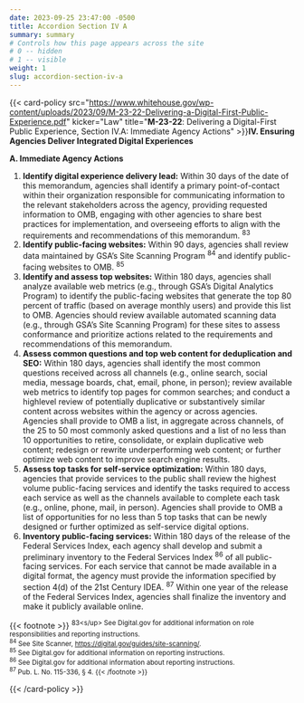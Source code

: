 ```yaml
---
date: 2023-09-25 23:47:00 -0500
title: Accordion Section IV A
summary: summary
# Controls how this page appears across the site
# 0 -- hidden
# 1 -- visible
weight: 1
slug: accordion-section-iv-a
---
```

{{< card-policy src="https://www.whitehouse.gov/wp-content/uploads/2023/09/M-23-22-Delivering-a-Digital-First-Public-Experience.pdf" kicker="Law" title="**M-23-22**: Delivering a Digital-First Public Experience, Section IV.A: Immediate Agency Actions" >}}**IV. Ensuring Agencies Deliver Integrated Digital Experiences**

**A. Immediate Agency Actions**

1. **Identify digital experience delivery lead:** Within 30 days of the date of this
   memorandum, agencies shall identify a primary point-of-contact within their organization responsible for communicating information to the relevant stakeholders across the agency, providing requested information to OMB, engaging with other agencies to share best practices for implementation, and overseeing efforts to align with the requirements and recommendations of this memorandum. <sup>83</sup>
2. **Identify public-facing websites:** Within 90 days, agencies shall review data maintained by GSA’s Site Scanning Program <sup>84</sup> and identify public-facing websites to OMB. <sup>85</sup>
3. **Identify and assess top websites:** Within 180 days, agencies shall analyze available web metrics (e.g., through GSA’s Digital Analytics Program) to identify the public-facing websites that generate the top 80 percent of traffic (based on average monthly users) and provide this list to OMB. Agencies should review available automated scanning data (e.g., through GSA’s Site Scanning Program) for these sites to assess conformance and prioritize actions related to the requirements and recommendations of this memorandum.
4. **Assess common questions and top web content for deduplication and SEO:** Within
   180 days, agencies shall identify the most common questions received across all channels (e.g., online search, social media, message boards, chat, email, phone, in person); review available web metrics to identify top pages for common searches; and conduct a highlevel review of potentially duplicative or substantively similar content across websites within the agency or across agencies. Agencies shall provide to OMB a list, in aggregate across channels, of the 25 to 50 most commonly asked questions and a list of no less than 10 opportunities to retire, consolidate, or explain duplicative web content; redesign or rewrite underperforming web content; or further optimize web content to improve search engine results.
5. **Assess top tasks for self-service optimization:** Within 180 days, agencies that provide services to the public shall review the highest volume public-facing services and identify the tasks required to access each service as well as the channels available to complete each task (e.g., online, phone, mail, in person). Agencies shall provide to OMB a list of opportunities for no less than 5 top tasks that can be newly designed or further optimized as self-service digital options.
6. **Inventory public-facing services:** Within 180 days of the release of the Federal Services Index, each agency shall develop and submit a preliminary inventory to the Federal Services Index <sup>86</sup> of all public-facing services. For each service that cannot be made available in a digital format, the agency must provide the information specified by section 4(d) of the 21st Century IDEA. <sup>87</sup> Within one year of the release of the Federal Services Index, agencies shall finalize the inventory and make it publicly available online.

{{< footnote >}}
<sup>83<s/up> See Digital.gov for additional information on role responsibilities and reporting instructions. <br />
<sup>84</sup> See Site Scanner, https://digital.gov/guides/site-scanning/. <br />
<sup>85</sup> See Digital.gov for additional information on reporting instructions. <br />
<sup>86</sup> See Digital.gov for additional information about reporting instructions. <br />
<sup>87</sup> Pub. L. No. 115-336, § 4.
{{< /footnote >}}

{{< /card-policy >}}